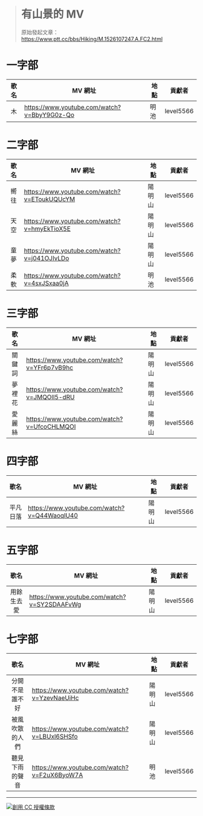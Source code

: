 > # 有山景的 MV #
> 原始發起文章：https://www.ptt.cc/bbs/Hiking/M.1526107247.A.FC2.html


一字部
======

| 歌名 | MV 網址 | 地點 | 貢獻者 |
|:----:|---------|------|:------:|
| 木 | https://www.youtube.com/watch?v=BbyY9G0z-Qo | 明池 | level5566 |


二字部
======

| 歌名 | MV 網址 | 地點 | 貢獻者 |
|:----:|---------|------|:------:|
| 嚮往 | https://www.youtube.com/watch?v=EToukUQUcYM | 陽明山 | level5566 |
| 天空 | https://www.youtube.com/watch?v=hmyEkTioX5E | 陽明山 | level5566 |
| 童夢 | https://www.youtube.com/watch?v=j041OJIvLDo | 陽明山 | level5566 |
| 柔軟 | https://www.youtube.com/watch?v=4sxJSxaa0jA | 明池 | level5566 |


三字部
======

|  歌名  | MV 網址 | 地點 | 貢獻者 |
|:------:|---------|------|:------:|
| 關鍵詞 | https://www.youtube.com/watch?v=YFr6p7vB9hc | 陽明山 | level5566 |
| 夢裡花 | https://www.youtube.com/watch?v=JMQOlI5-dRU | 陽明山 | level5566 |
| 愛麗絲 | https://www.youtube.com/watch?v=UfcoCHLMQOI | 陽明山 | level5566 |


四字部
======

|   歌名   | MV 網址 | 地點 | 貢獻者 |
|:--------:|---------|------|:------:|
| 平凡日落 | https://www.youtube.com/watch?v=Q44WaoqlU40 | 陽明山 | level5566 |


五字部
======

|    歌名    | MV 網址 | 地點 | 貢獻者 |
|:----------:|---------|------|:------:|
| 用餘生去愛 | https://www.youtube.com/watch?v=SY2SDAAFvWg | 陽明山 | level5566 |


七字部
======

|      歌名      | MV 網址 | 地點 | 貢獻者 |
|:--------------:|---------|------|:------:|
| 分開不是誰不好 | https://www.youtube.com/watch?v=YzevNaeUiHc | 陽明山 | level5566 |
| 被風吹散的人們 | https://www.youtube.com/watch?v=LBUxl6SHSfo | 陽明山 | level5566 |
| 聽見下雨的聲音 | https://www.youtube.com/watch?v=F2uX6ByoW7A | 明池 | level5566 |


----------------------------------------------------------------------

<a rel="license" href="http://creativecommons.org/licenses/by-sa/4.0/"><img alt="創用 CC 授權條款" style="border-width:0" src="https://i.creativecommons.org/l/by-sa/4.0/88x31.png" /></a><br />
